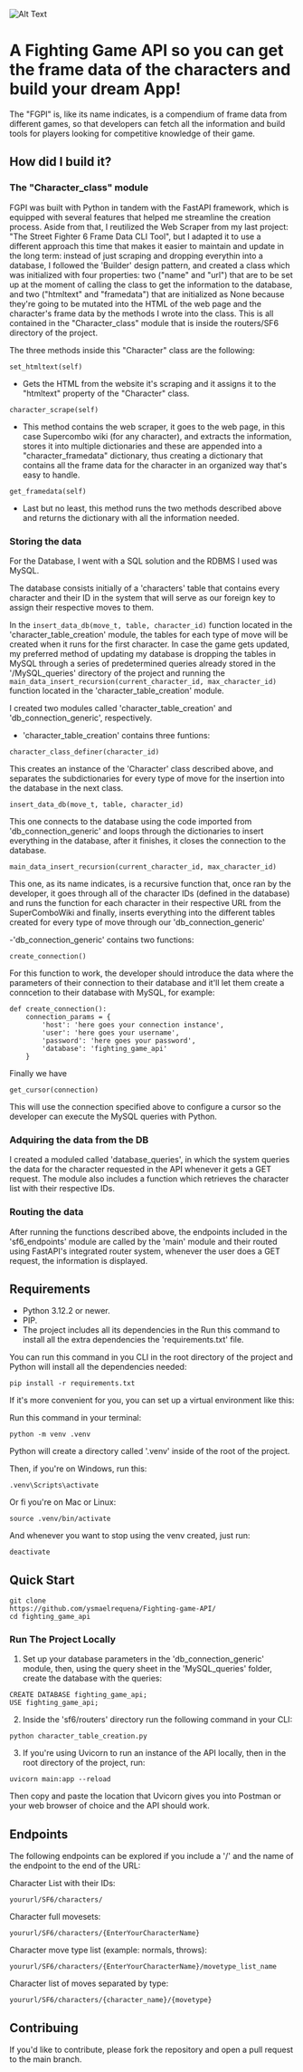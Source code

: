 ![Alt Text](https://github.com/ysmaelrequena/Fighting-game-API/blob/main/top10fighting-1660091625986.jpg)


#                                       A Fighting Game API so you can get the frame data of the characters and build your dream App!

The "FGPI" is, like its name indicates, is a compendium of frame data from different games, so that developers can fetch all the information and build tools for players looking for 
competitive knowledge of their game.

##                                       How did I build it?


###                                        The "Character_class" module

FGPI was built with Python in tandem with the FastAPI framework, which is equipped with several features that helped me streamline the creation process. Aside from that, 
I reutilized the Web Scraper from my last project: "The Street Fighter 6 Frame Data CLI Tool", but I adapted it to use a different approach this time that makes it easier 
to maintain and update in the long term: instead of just scraping and dropping everythin into a database, I followed the 'Builder' design pattern, and created a class which was 
initialized with four properties: two ("name" and "url") that are to be set up at the moment of calling the class to get the information to the database, and two ("htmltext" 
and "framedata") that are initialized as None because they're going to be mutated into the HTML of the web page and the character's frame data by the methods I wrote into the
class. This is all contained in the "Character_class" module that is inside the routers/SF6 directory of the project.

The three methods inside this "Character" class are the following:

```
set_htmltext(self)
```

- Gets the HTML from the website it's scraping and it assigns it to the "htmltext" property of the "Character" class.

```
character_scrape(self)
```

- This method contains the web scraper, it goes to the web page, in this case Supercombo wiki (for any character), and extracts the information, stores it into multiple dictionaries and
these are appended into a "character_framedata" dictionary, thus creating a dictionary that contains all the frame data for the character in an organized way that's easy to handle.

```
get_framedata(self)
```

- Last but no least, this method runs the two methods described above and returns the dictionary with all the information needed.



###                                        Storing the data

For the Database, I went with a SQL solution and the RDBMS I used was MySQL.

The database consists initially of a 'characters' table that contains every character and their ID in the system that will serve as our foreign key to
assign their respective moves to them. 

In the ```insert_data_db(move_t, table, character_id)``` function located in the 'character_table_creation' module, the tables for each type of move will be created when it runs for the first
character. In case the game gets updated, my preferred method of updating my database is dropping the tables in MySQL through a series of predetermined queries already stored in the 
'/MySQL_queries' directory of the project and running the ```main_data_insert_recursion(current_character_id, max_character_id)``` function located in the 'character_table_creation' module.

I created two modules called 'character_table_creation' and 'db_connection_generic', respectively.

- 'character_table_creation' contains three funtions:

```
character_class_definer(character_id)
```

This creates an instance of the 'Character' class described above, and separates the subdictionaries for every type of move for the insertion into the database in the next class.


```
insert_data_db(move_t, table, character_id)
```

This one connects to the database using the code imported from 'db_connection_generic' and loops through the dictionaries to insert everything in the database, after it finishes, it closes the
connection to the database.


```
main_data_insert_recursion(current_character_id, max_character_id)
```

This one, as its name indicates, is a recursive function that, once ran by the developer, it goes through all of the character IDs (defined in the database) and runs the function for each character
in their respective URL from the SuperComboWiki and finally, inserts everything into the different tables created for every type of move through our 'db_connection_generic'


-'db_connection_generic' contains two functions:

```
create_connection()
```

For this function to work, the developer should introduce the data where the parameters of their connection to their database and it'll let them create a conncetion to their database with MySQL, for example:

```
def create_connection():
    connection_params = {
        'host': 'here goes your connection instance',
        'user': 'here goes your username',
        'password': 'here goes your password',
        'database': 'fighting_game_api'
    }
```

Finally we have 

```
get_cursor(connection)
```

This will use the connection specified above to configure a cursor so the developer can execute the MySQL queries with Python.


###                                        Adquiring the data from the DB

I created a moduled called 'database_queries', in which the system queries the data for the character requested in the API whenever it gets a GET request. The module also includes a function which retrieves the
character list with their respective IDs.


###                                        Routing the data

After running the functions described above, the endpoints included in the 'sf6_endpoints' module are called by the 'main' module and their routed using FastAPI's integrated router system, whenever the user
does a GET request, the information is displayed.


##                                        Requirements

- Python 3.12.2 or newer.
- PIP.
- The project includes all its dependencies in the Run this command to install all the extra dependencies the 'requirements.txt' file.

 You can run this command in you CLI in the root directory of the project and Python will install all the dependencies needed:

```
pip install -r requirements.txt
```

If it's more convenient for you, you can set up a virtual environment like this:

Run this command in your terminal:

```
python -m venv .venv
```

Python will create a directory called '.venv' inside of the root of the project.


Then, if you're on Windows, run this:

```
.venv\Scripts\activate
```

Or fi you're on Mac or Linux:

```
source .venv/bin/activate
```

And whenever you want to stop using the venv created, just run:

```
deactivate
```

##                                        Quick Start

```
git clone
https://github.com/ysmaelrequena/Fighting-game-API/
cd fighting_game_api
```

###                                     Run The Project Locally

1. Set up your database parameters in the 'db_connection_generic' module, then, using the query sheet in the 'MySQL_queries' folder, create the database with the queries:

```
CREATE DATABASE fighting_game_api;
USE fighting_game_api;
```


2. Inside the 'sf6/routers' directory run the following command in your CLI:

```
python character_table_creation.py
```

3. If you're using Uvicorn to run an instance of the API locally, then in the root directory of the project, run:

```
uvicorn main:app --reload
```
Then copy and paste the location that Uvicorn gives you into Postman or your web browser of choice and the API should work.


##                                        Endpoints

The following endpoints can be explored if you include a '/' and the name of the endpoint to the end of the URL:


Character List with their IDs:

```
yoururl/SF6/characters/
```

Character full movesets:

```
yoururl/SF6/characters/{EnterYourCharacterName}
```

Character move type list (example: normals, throws):

```
yoururl/SF6/characters/{EnterYourCharacterName}/movetype_list_name
```

Character list of moves separated by type:

```
yoururl/SF6/characters/{character_name}/{movetype}
```

##                                    Contribuing

If you'd like to contribute, please fork the repository and open a pull request to the main branch.











